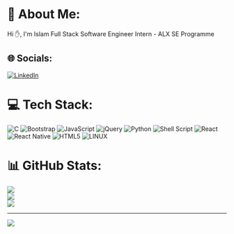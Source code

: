 # 💫 About Me:
Hi ✋, I'm Islam  Full Stack Software Engineer Intern - ALX SE Programme


## 🌐 Socials:
[![LinkedIn](https://img.shields.io/badge/LinkedIn-%230077B5.svg?logo=linkedin&logoColor=white)](https://linkedin.com/in/https://www.linkedin.com/in/islam-solaiman) 

# 💻 Tech Stack:
![C](https://img.shields.io/badge/c-%2300599C.svg?style=for-the-badge&logo=c&logoColor=white) ![Bootstrap](https://img.shields.io/badge/bootstrap-%23563D7C.svg?style=for-the-badge&logo=bootstrap&logoColor=white) ![JavaScript](https://img.shields.io/badge/javascript-%23323330.svg?style=for-the-badge&logo=javascript&logoColor=%23F7DF1E) ![jQuery](https://img.shields.io/badge/jquery-%230769AD.svg?style=for-the-badge&logo=jquery&logoColor=white) ![Python](https://img.shields.io/badge/python-3670A0?style=for-the-badge&logo=python&logoColor=ffdd54) ![Shell Script](https://img.shields.io/badge/shell_script-%23121011.svg?style=for-the-badge&logo=gnu-bash&logoColor=white) ![React](https://img.shields.io/badge/react-%2320232a.svg?style=for-the-badge&logo=react&logoColor=%2361DAFB) ![React Native](https://img.shields.io/badge/react_native-%2320232a.svg?style=for-the-badge&logo=react&logoColor=%2361DAFB) ![HTML5](https://img.shields.io/badge/html5-%23E34F26.svg?style=for-the-badge&logo=html5&logoColor=white) ![LINUX](https://img.shields.io/badge/Linux-FCC624?style=for-the-badge&logo=linux&logoColor=black)
# 📊 GitHub Stats:
![](https://github-readme-stats.vercel.app/api?username=islam-solaiman&theme=default&hide_border=false&include_all_commits=true&count_private=true)<br/>
![](https://github-readme-streak-stats.herokuapp.com/?user=islam-solaiman&theme=default&hide_border=false)<br/>
![](https://github-readme-stats.vercel.app/api/top-langs/?username=islam-solaiman&theme=default&hide_border=false&include_all_commits=true&count_private=true&layout=compact)

---
[![](https://visitcount.itsvg.in/api?id=islam-solaiman&icon=0&color=0)](https://visitcount.itsvg.in)

<!-- Proudly created with GPRM ( https://gprm.itsvg.in ) -->
